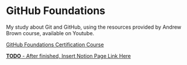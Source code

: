 # GitHub Foundations

My study about Git and GitHub, using the resources provided by Andrew Brown course, available on Youtube.

[GitHub Foundations Certification Course](https://www.youtube.com/watch?v=Jdc0i7RcBv8)

[**TODO** - After finished, Insert Notion Page Link Here]()